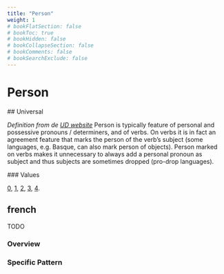 ```yaml
---
title: "Person"
weight: 1
# bookFlatSection: false
# bookToc: true
# bookHidden: false
# bookCollapseSection: false
# bookComments: false
# bookSearchExclude: false
---
```


# Person 

## Universal

*Definition from de [UD website](https://universaldependencies.org/u/feat/Person.html)*
Person is typically feature of personal and possessive pronouns / determiners, and of verbs. On verbs it is in fact an agreement feature that marks the person of the verb’s subject (some languages, e.g. Basque, can also mark person of objects). Person marked on verbs makes it unnecessary to always add a personal pronoun as subject and thus subjects are sometimes dropped (pro-drop languages).

### Values

[0](https://universaldependencies.org/u/feat/Person.html#0),
[1](https://universaldependencies.org/u/feat/Person.html#1),
[2](https://universaldependencies.org/u/feat/Person.html#2),
[3](https://universaldependencies.org/u/feat/Person.html#3),
[4](https://universaldependencies.org/u/feat/Person.html#4).



## french

TODO
### Overview

### Specific Pattern


